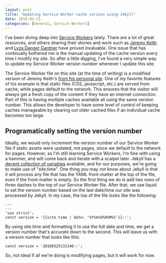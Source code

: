 ```yaml
---
layout: post
title: "Updating Service Worker cache version using Jekyll"
date: 2016-03-25
categories: [General, Service Workers]
---
```

I've been diving deep into [Service Workers](http://www.w3.org/TR/service-workers/) lately. There are a lot of great resources, and others sharing their stories and work such as [Jeremy Keith](http://adactio.com/links/tags/serviceworker) and [Lyza Danger Gardner](https://www.smashingmagazine.com/2016/02/making-a-service-worker/) have proved invaluable. One issue that has continually bothered me is the manual updating of the cache version every time I modify my site. So after a little digging, I've found a very simple way to update my Service Worker version number whenever I update this site.<!-- more -->

The Service Worker file on this site (at the time of writing) is a modified version of Jeremy Keith's [from his personal site](http://adactio.com/). One of my favorite features of his example is that static files (CSS, javascript, etc.) are served from cache, while pages default to the network. This ensures that the visitor will always get a fresh copy of the content if they have an internet connection. Part of this is having multiple caches available all using the same version number. This allows the developer to have some level of control of keeping caches manageable by clearing out older cached files if an individual cache becomes too large.

## Programatically setting the version number

Ideally, we would only increment the version number of our Service Worker file if static assets were updated, not pages, since we default to the network for pages. However, as I'm still learning Service Workers, I'm fine with using a hammer, and will come back and iterate with a scalpel later. Jekyll has a [decent collection of variables](https://jekyllrb.com/docs/variables/) available, and for our purposes, we're going to make use of "site.time". One thing you may not know about Jekyll is that it will process any file that has the YAML front-matter at the top of the file, even if the front-matter is empty. So the first thing we do is add two rows of three dashes to the top of our Service Worker file. After that, we use liquid to set the version number based on the last date/time our site was processed by Jekyll. In my case, the top of the file looks like the following:

<pre><code>---
---
'use strict';
const version = '&lbrace;&lbrace;site.time | date: '%Y%m%d%H%M%S'}}::';</code></pre>

By using site.time and formatting it to use the full date and time, we get a version number that's accurate down to the second. This will leave us with a version number that looks like this:

<pre><code>const version = '20160325132146::';</code></pre>

So, not ideal if all we're doing is modifying pages, but it will work for now.
